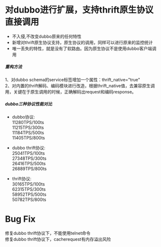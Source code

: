 # 对dubbo进行扩展，支持thrift原生协议直接调用


  - 不入侵,不改变dubbo原来的任何特性
  - 新增对thrift原生协议支持，原生协议的调用，同样可以进行原来的监控统计
  - 唯一丢失的特性，就是没有了软路由。因为原生协议不是使用dubbo客户端调用

##### 重构方法
1、对dubbo schema的service标签增加一个属性：thrift_native="true"    
2、对内置的thrift解码、编码模块进行改造，根据thrift_native值，去兼容原生调用，关键在于原生调用的时候，正确解码出request和编码response。

##### dubbo三种协议性能对比
- dubbo协议:           
    11280TPS/100ts  
    11215TPS/300ts  
    11184TPS/500ts  
    11405TPS/800ts

- dubbo thrift协议:     
    25041TPS/100ts  
    27348TPS/300ts  
    26416TPS/500ts   
    26889TPS/800ts

- thrift协议:     
    30165TPS/100ts  
    62315TPS/300ts  
    58952TPS/500ts   
    50782TPS/800ts



# Bug Fix

修复dubbo thrift协议下，不能使用telnet命令		
修复dubbo thrift协议下，cacherequest有内存溢出风险



